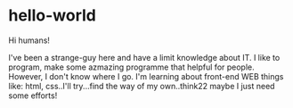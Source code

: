 # hello-world

Hi humans!

I've been a strange-guy here and have a limit knowledge about IT. I like to program, make some azmazing programme that helpful for people. However, I don't know where I go. I'm learning about front-end WEB things like: html, css..I'll try...find the way of my own..think22
maybe I just need some efforts!
